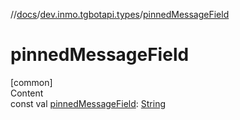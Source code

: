 //[docs](../../index.md)/[dev.inmo.tgbotapi.types](index.md)/[pinnedMessageField](pinned-message-field.md)



# pinnedMessageField  
[common]  
Content  
const val [pinnedMessageField](pinned-message-field.md): [String](https://kotlinlang.org/api/latest/jvm/stdlib/kotlin/-string/index.html)  



